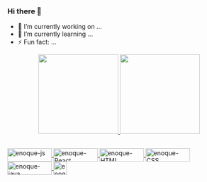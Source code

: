 ### Hi there 👋

- 🔭 I’m currently working on ...
- 🌱 I’m currently learning ...
- ⚡ Fun fact: ...

<div  align="center">
  <a href="https://github.com/enoquerogerio">
  <img height="180em" src="https://github-readme-stats.vercel.app/api?username=enoquerogerio&show_icons=true&theme=dracula&include_all_commits=true&count_private=true"/>
  <img height="180em" src="https://github-readme-stats.vercel.app/api/top-langs/?username=enoquerogerio&layout=compact&langs_count=7&theme=dracula"/>
</div>
  
##
<div style="display: inline_block">
  <img align="center" alt="enoque-js" height="30" width="100" src="https://badges.aleen42.com/src/javascript.svg" />
  <img align="center" alt="enoque-React" height="30" width="100"  src="https://badges.aleen42.com/src/react.svg"/>
  <img align="center" alt="enoque-HTML" height="30" width="100" src="https://img.shields.io/badge/HTML5-E34F26?style=for-the-badge&logo=html5&logoColor=white">
  <img align="center" alt="enoque-CSS" height="30" width="100" src="https://img.shields.io/badge/CSS3-1572B6?style=for-the-badge&logo=css3&logoColor=white">
  <img align="center" alt="enoque-java" height="30" width="100" src="https://badges.aleen42.com/src/java.svg">
  <img align="center" alt="enoque-HTML" height="30" src="https://img.shields.io/badge/C-00599C?style=for-the-badge&logo=c&logoColor=white">
  
</div>


